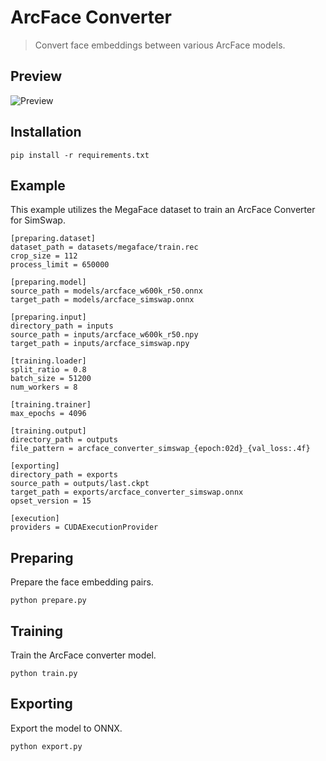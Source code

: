 ArcFace Converter
=================

> Convert face embeddings between various ArcFace models.


Preview
-------

![Preview](https://raw.githubusercontent.com/facefusion/facefusion-labs/master/.github/preview_arcface_converter.png?sanitize=true)


Installation
------------

```
pip install -r requirements.txt
```


Example
-------

This example utilizes the MegaFace dataset to train an ArcFace Converter for SimSwap.

```
[preparing.dataset]
dataset_path = datasets/megaface/train.rec
crop_size = 112
process_limit = 650000

[preparing.model]
source_path = models/arcface_w600k_r50.onnx
target_path = models/arcface_simswap.onnx

[preparing.input]
directory_path = inputs
source_path = inputs/arcface_w600k_r50.npy
target_path = inputs/arcface_simswap.npy

[training.loader]
split_ratio = 0.8
batch_size = 51200
num_workers = 8

[training.trainer]
max_epochs = 4096

[training.output]
directory_path = outputs
file_pattern = arcface_converter_simswap_{epoch:02d}_{val_loss:.4f}

[exporting]
directory_path = exports
source_path = outputs/last.ckpt
target_path = exports/arcface_converter_simswap.onnx
opset_version = 15

[execution]
providers = CUDAExecutionProvider
```


Preparing
---------

Prepare the face embedding pairs.

```
python prepare.py
```


Training
--------

Train the ArcFace converter model.

```
python train.py
```


Exporting
---------

Export the model to ONNX.

```
python export.py
```

